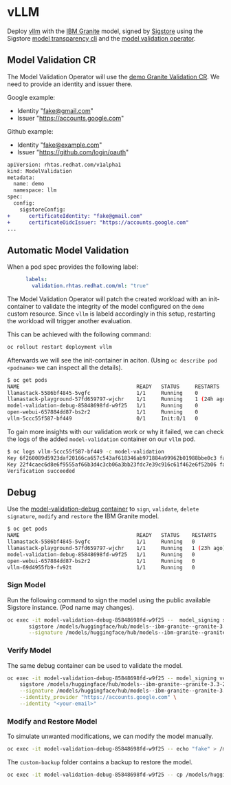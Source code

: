 # vLLM

Deploy [vllm](https://github.com/vllm-project/vllm) with the [IBM Granite](https://huggingface.co/ibm-granite) model, signed by [Sigstore](https://www.sigstore.dev/) using the Sigstore [model transparency cli](https://github.com/sigstore/model-transparency/) and the [model validation operator](https://github.com/sigstore/model-validation-operator/).

## Model Validation CR

The Model Validation Operator will use the [demo Granite Validation CR](granite-validation.yaml). We need to provide an identity and issuer there.

Google example:
- Identity "fake@gmail.com"
- Issuer "https://accounts.google.com"

Github example:
- Identity "fake@example.com"
- Issuer "https://github.com/login/oauth"

```diff
apiVersion: rhtas.redhat.com/v1alpha1
kind: ModelValidation
metadata:
  name: demo
  namespace: llm
spec:
  config:
    sigstoreConfig:
+      certificateIdentity: "fake@gmail.com"
+      certificateOidcIssuer: "https://accounts.google.com"
...
```

## Automatic Model Validation

When a pod spec provides the following label:
```yaml
      labels:
        validation.rhtas.redhat.com/ml: "true"
```
The Model Validation Operator will patch the created workload with an init-container to validate the integrity of the model configured on the `demo` custom resource. Since `vllm` is labeld accordingly in this setup, restarting the workload will trigger another evaluation.

This can be achieved with the following command:
```bash
oc rollout restart deployment vllm
```

Afterwards we will see the init-container in aciton. (Using `oc describe pod <podname>` we can inspect all the details).
```bash
$ oc get pods              
NAME                                      READY   STATUS     RESTARTS      AGE
llamastack-5586bf4845-5vgfc               1/1     Running    0             5d22h
llamastack-playground-57fd659797-wjchr    1/1     Running    1 (24h ago)   11d
model-validation-debug-85848698fd-w9f25   1/1     Running    0             111m
open-webui-657884dd87-bs2r2               1/1     Running    0             20h
vllm-5ccc55f587-bf449                     0/1     Init:0/1   0             4s   <------
```

To gain more insights with our validation work or why it failed, we can check the logs of the added `model-validation` container on our `vllm` pod.
```bash
$ oc logs vllm-5ccc55f587-bf449 -c model-validation
Key 6f260089d5923daf20166ca657c543af618346ab971884a99962b01988bbe0c3 failed to verify root
Key 22f4caec6d8e6f9555af66b3d4c3cb06a3bb23fdc7e39c916c61f462e6f52b06 failed to verify root
Verification succeeded
```

## Debug

Use the [model-validation-debug container](granite-validation-debug.yaml) to `sign`, `validate`, `delete signature`, `modify` and `restore` the IBM Granite model.
```bash
$ oc get pods                
NAME                                      READY   STATUS    RESTARTS      AGE
llamastack-5586bf4845-5vgfc               1/1     Running   0             5d22h
llamastack-playground-57fd659797-wjchr    1/1     Running   1 (23h ago)   11d
model-validation-debug-85848698fd-w9f25   1/1     Running   0             73m
open-webui-657884dd87-bs2r2               1/1     Running   0             20h
vllm-69d4955fb9-fv92t                     1/1     Running   0             28m
```

### Sign Model

Run the following command to sign the model using the public available Sigstore instance. (Pod name may changes).

```bash
oc exec -it model-validation-debug-85848698fd-w9f25 --  model_signing sign \
       sigstore /models/huggingface/hub/models--ibm-granite--granite-3.3-2b-instruct/blobs/ \
       --signature /models/huggingface/hub/models--ibm-granite--granite-3.3-2b-instruct/model.sig
```

### Verify Model

The same debug container can be used to validate the model.

```bash
oc exec -it model-validation-debug-85848698fd-w9f25 -- model_signing verify  \
    sigstore /models/huggingface/hub/models--ibm-granite--granite-3.3-2b-instruct/blobs/ \
    --signature /models/huggingface/hub/models--ibm-granite--granite-3.3-2b-instruct/model.sig \
    --identity_provider "https://accounts.google.com" \
    --identity "<your-email>"
```

### Modify and Restore Model

To simulate unwanted modifications, we can modify the model manually.
```bash
oc exec -it model-validation-debug-85848698fd-w9f25 -- echo "fake" > /models/huggingface/hub/models--ibm-granite--granite-3.3-2b-instruct/blob/b0d40f9bebc505fca54f7e1af51b6e755f2807a6
```

The `custom-backup` folder contains a backup to restore the model.
```bash
oc exec -it model-validation-debug-85848698fd-w9f25 -- cp /models/huggingface/hub/models--ibm-granite--granite-3.3-2b-instruct/custom-backup/b0d40f9bebc505fca54f7e1af51b6e755f2807a6 /models/huggingface/hub/models--ibm-granite--granite-3.3-2b-instruct/blob/b0d40f9bebc505fca54f7e1af51b6e755f2807a6
```
